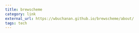 ```yaml
---
title: brewscheme
category: link
external_url: https://wbuchanan.github.io/brewscheme/about/
tags: tech
---
```

